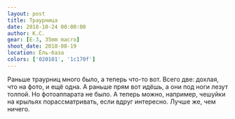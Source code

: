 ```yaml
---
layout: post
title: Траурница
date: 2018-10-24 00:00:00
author: К.С.
gear: [E-3, 35mm macro]
shoot_date: 2018-08-19
location: Ёль-база
colors: ['020101', '1c170f']
---
```

Раньше траурниц много было, а теперь что-то вот. Всего две: дохлая, что на фото, и ещё одна. А раньше прям вот идёшь, а они под ноги лезут толпой. Но фотоаппарата не было. А теперь можно, например, чешуйки на крыльях порассматривать, если вдруг интересно. Лучше же, чем ничего.
